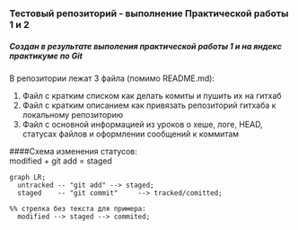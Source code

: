 ### Тестовый репозиторий - выполнение Практической работы 1 и 2 
##### Создан в результате выполения практической работы 1 и на яндекс практикуме по Git   

В репозитории лежат 3 файла (помимо README.md):   
1. Файл с кратким списком как делать комиты и пушить их на гитхаб
2. Файл с кратким описанием как привязать репозиторий гитхаба к локальному репозиторию
3. Файл с основной информацией из уроков о хеше, логе, HEAD, статусах файлов и оформлении сообщений к коммитам

####Схема изменения статусов:  
modified + git add = staged

```mermaid
graph LR;
  untracked -- "git add" --> staged;
  staged    -- "git commit"     --> tracked/comitted;

%% стрелка без текста для примера: 
  modified --> staged --> commited;
``` 